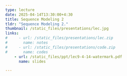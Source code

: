 ```yaml
---
type: lecture
date: 2025-04-14T13:30:00+4:30
title: Sequence Modeling 2
tldr: "Sequence Modeling 2."
thumbnail: /static_files/presentations/lec.jpg
links: 
#     - url: /static_files/presentations/lec.zip
#       name: notes
#     - url: /static_files/presentations/code.zip
#       name: codes
    - url: /static_files/ppt/lec9-4-14-watermark.pdf
      name: slides

---
```



